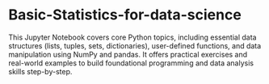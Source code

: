 # Basic-Statistics-for-data-science
This Jupyter Notebook covers core Python topics, including essential data structures (lists, tuples, sets, dictionaries), user-defined functions, and data manipulation using NumPy and pandas. It offers practical exercises and real-world examples to build foundational programming and data analysis skills step-by-step.
